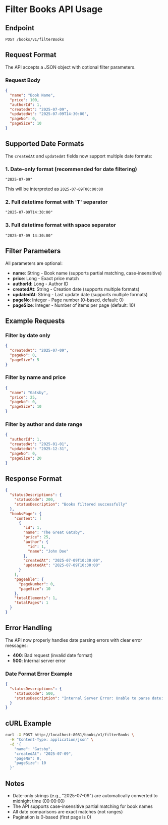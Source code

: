 # Filter Books API Usage

## Endpoint

`POST /books/v1/filterBooks`

## Request Format

The API accepts a JSON object with optional filter parameters.

### Request Body

```json
{
  "name": "Book Name",
  "price": 100,
  "authorId": 1,
  "createdAt": "2025-07-09",
  "updatedAt": "2025-07-09T14:30:00",
  "pageNo": 0,
  "pageSize": 10
}
```

## Supported Date Formats

The `createdAt` and `updatedAt` fields now support multiple date formats:

### 1. Date-only format (recommended for date filtering)

```
"2025-07-09"
```

This will be interpreted as `2025-07-09T00:00:00`

### 2. Full datetime format with 'T' separator

```
"2025-07-09T14:30:00"
```

### 3. Full datetime format with space separator

```
"2025-07-09 14:30:00"
```

## Filter Parameters

All parameters are optional:

- **name**: String - Book name (supports partial matching, case-insensitive)
- **price**: Long - Exact price match
- **authorId**: Long - Author ID
- **createdAt**: String - Creation date (supports multiple formats)
- **updatedAt**: String - Last update date (supports multiple formats)
- **pageNo**: Integer - Page number (0-based, default: 0)
- **pageSize**: Integer - Number of items per page (default: 10)

## Example Requests

### Filter by date only

```json
{
  "createdAt": "2025-07-09",
  "pageNo": 0,
  "pageSize": 5
}
```

### Filter by name and price

```json
{
  "name": "Gatsby",
  "price": 25,
  "pageNo": 0,
  "pageSize": 10
}
```

### Filter by author and date range

```json
{
  "authorId": 1,
  "createdAt": "2025-01-01",
  "updatedAt": "2025-12-31",
  "pageNo": 0,
  "pageSize": 20
}
```

## Response Format

```json
{
  "statusDescriptions": {
    "statusCode": 200,
    "statusDescription": "Books filtered successfully"
  },
  "booksPage": {
    "content": [
      {
        "id": 1,
        "name": "The Great Gatsby",
        "price": 25,
        "author": {
          "id": 1,
          "name": "John Doe"
        },
        "createdAt": "2025-07-09T10:30:00",
        "updatedAt": "2025-07-09T10:30:00"
      }
    ],
    "pageable": {
      "pageNumber": 0,
      "pageSize": 10
    },
    "totalElements": 1,
    "totalPages": 1
  }
}
```

## Error Handling

The API now properly handles date parsing errors with clear error messages:

- **400**: Bad request (invalid date format)
- **500**: Internal server error

### Date Format Error Example

```json
{
  "statusDescriptions": {
    "statusCode": 500,
    "statusDescription": "Internal Server Error: Unable to parse date: invalid-date. Supported formats: yyyy-MM-dd, yyyy-MM-dd'T'HH:mm:ss, yyyy-MM-dd HH:mm:ss"
  }
}
```

## cURL Example

```bash
curl -X POST http://localhost:8081/books/v1/filterBooks \
  -H "Content-Type: application/json" \
  -d '{
    "name": "Gatsby",
    "createdAt": "2025-07-09",
    "pageNo": 0,
    "pageSize": 10
  }'
```

## Notes

- Date-only strings (e.g., "2025-07-09") are automatically converted to midnight time (00:00:00)
- The API supports case-insensitive partial matching for book names
- All date comparisons are exact matches (not ranges)
- Pagination is 0-based (first page is 0)
